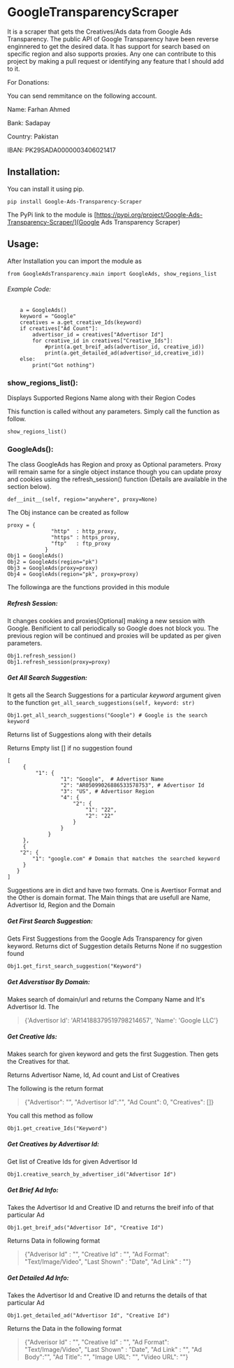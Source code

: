 # GoogleTransparencyScraper

It is a scraper that gets the Creatives/Ads data from Google Ads Transparency. The public API of Google Transparency have been reverse enginnered to get the desired data.  It has support for search based on specific region and also supports proxies. Any one can contribute to this project by making a pull request or identifying any feature that I should add to it.

For Donations:

You can send remmitance on the following account.

Name: Farhan Ahmed

Bank: Sadapay

Country: Pakistan

IBAN: PK29SADA0000003406021417

## Installation:

You can install it using pip.

```
pip install Google-Ads-Transparency-Scraper
```

The PyPi link to the module is
[https://pypi.org/project/Google-Ads-Transparency-Scraper/](Google Ads Transparency Scraper)

## Usage:

After Installation you can import the module as

```
from GoogleAdsTransparency.main import GoogleAds, show_regions_list
```

###### Example Code:

```
    a = GoogleAds()
    keyword = "Google"
    creatives = a.get_creative_Ids(keyword)
    if creatives["Ad Count"]:
        advertisor_id = creatives["Advertisor Id"]
        for creative_id in creatives["Creative_Ids"]:
            #print(a.get_breif_ads(advertisor_id, creative_id))
            print(a.get_detailed_ad(advertisor_id,creative_id))
    else:
        print("Got nothing")
```

### show_regions_list():

Displays Supported Regions Name along with their Region Codes

This function is called without any parameters. Simply call the function as follow.

```
show_regions_list()
```

### GoogleAds():

The class GoogleAds has Region and proxy as Optional parameters. Proxy will remain same for a single object instance though you can update proxy and cookies using the refresh_session() function (Details are available in the section below). 

```
def__init__(self, region="anywhere", proxy=None)
```

The Obj instance can be created as follow

```
proxy = { 
              "http"  : http_proxy, 
              "https" : https_proxy, 
              "ftp"   : ftp_proxy
            }
Obj1 = GoogleAds()
Obj2 = GoogleAds(region="pk")
Obj3 = GoogleAds(proxy=proxy)
Obj4 = GoogleAds(region="pk", proxy=proxy)
```

The followinga are the functions provided in this module

##### Refresh Session:

It changes cookies and proxies[Optional] making a new session with Google. Benificient to call periodically so Google does not block you.
The previous region will be continued and proxies will be updated as per given parameters.
```
Obj1.refresh_session()
Obj1.refresh_session(proxy=proxy)
```

##### Get All Search Suggestion:

It gets all the Search Suggestions for a particular *keyword*  argument given to the function `get_all_search_suggestions(self, keyword: str)`

```
Obj1.get_all_search_suggestions("Google") # Google is the search keyword
```

Returns list of Suggestions along with their details

Returns Empty list [] if no suggestion found

```
[
     {
         "1": {
                 "1": "Google",  # Advertisor Name
                 "2": "AR05099026886533578753", # Advertisor Id
                 "3": "US", # Advertisor Region
                 "4": {
                     "2": {
                         "1": "22",
                         "2": "22"
                     }
                 }
             }
     },
     {
    "2": {
        "1": "google.com" # Domain that matches the searched keyword
     }
   }
]
```

Suggestions are in dict and have two formats. One is Avertisor Format and the Other is domain format.
The Main things that are usefull are Name, Advertisor Id, Region and the Domain

##### Get First Search Suggestion:

Gets First Suggestions from the Google Ads Transparency for given keyword.
Returns dict of Suggestion details
Returns None if no suggestion found

```
Obj1.get_first_search_suggestion("Keyword")
```

##### Get Adverstisor By Domain:

Makes search of domain/url and returns the Company Name and It's Advertisor Id. The

> {'Advertisor Id': 'AR14188379519798214657', 'Name': 'Google LLC'}

##### Get Creative Ids:

Makes search for given keyword and gets the first Suggestion. Then gets the Creatives for that.

Returns Advertisor Name, Id, Ad count and List of Creatives

The following is the return format

> {"Advertisor": "", "Advertisor Id":"", "Ad Count": 0, "Creatives": []}

You call this method as follow

```
Obj1.get_creative_Ids("Keyword")
```

##### Get Creatives by Advertisor Id:

Get list of Creative Ids for given Advertisor Id

```
Obj1.creative_search_by_advertiser_id("Advertisor Id")
```

##### Get Brief Ad Info:

Takes the Advertisor Id and Creative ID and returns the breif info of that particular Ad

```
Obj1.get_breif_ads("Advertisor Id", "Creative Id")
```

Returns Data in following format

> {"Adverisor Id" : "", "Creative Id" : "", "Ad Format": "Text/Image/Video", "Last Shown" : "Date", "Ad Link" : ""}

##### Get Detailed Ad Info:

Takes the Advertisor Id and Creative ID and returns the details of that particular Ad

```
Obj1.get_detailed_ad("Advertisor Id", "Creative Id")
```

Returns the Data in the following format

> {"Adverisor Id" : "", "Creative Id" : "", "Ad Format": "Text/Image/Video", "Last Shown" : "Date", "Ad Link" : "", "Ad Body":"", "Ad Title": "", "Image URL": "", "Video URL": ""}

